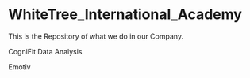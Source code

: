 # WhiteTree_International_Academy
This is the Repository of what we do in our Company.

CogniFit Data Analysis

Emotiv
